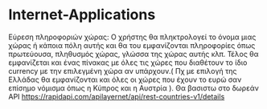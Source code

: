 # Internet-Applications
Εύρεση πληροφοριών χώρας:
<dr>
Ο χρήστης θα πληκτρολογεί το όνομα μιας χώρας ή κάποια πόλη αυτής και θα του εμφανίζονται πληροφορίες όπως πρωτεύουσα, πληθυσμός χώρας, γλώσσα της χώρας αυτής κλπ.
<dr>
Τέλος θα εμφανίζεται και ένας πίνακας με όλες τις χώρες που διαθέτουν το ίδιο currency με την επιλεγμένη χώρα αν υπάρχουν.( Πχ με επιλογή της Ελλάδας θα εμφανίζονται και όλες οι χώρες που έχουν το ευρώ σαν επίσημο νόμισμα όπως η Κύπρος και η Αυστρία ).
Θα βασιστω στο δωρεάν API https://rapidapi.com/apilayernet/api/rest-countries-v1/details
